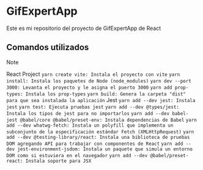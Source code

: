 # GifExpertApp
Este es mi repositorio del proyecto de GifExpertApp de React

## Comandos utilizados
> [!NOTE]
> React Project
> `yarn create vite: Instala el proyecto con vite`
> `yarn install: Instala los paquetes de Node (node_modules)`
> `yarn dev --port 3000: Levanta el proyecto y le asigna el puerto 3000`
> `yarn add prop-types: Instala los prop-types`
> `yarn build: Genera la carpeta "dist" para que sea instalada la aplicación`
> Jest
> `yarn add --dev jest: Instala jest`
> `yarn test: Ejecuta pruebas jest`
> `yarn add --dev @types/jest: Instala los tipos de jest para no importarlos`
> `yarn add --dev babel-jest @babel/core @babel/preset-env: Instala dependencias de Babel`
> `yarn add --dev whatwg-fetch: Instala un polyfill que implementa un subconjunto de la especificación estándar Fetch (XMLHttpRequest)`
> `yarn add --dev @testing-library/react: Instala una biblioteca de pruebas DOM agregando API para trabajar con componentes de React`
> `yarn add --dev jest-environment-jsdom: Instala un paquete que simula un entorno DOM como si estuviera en el navegador`
> `yarn add --dev @babel/preset-react: Instala soporte para JSX`
